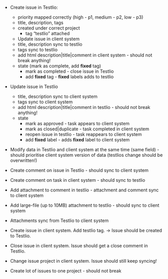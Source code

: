 * Create issue in Testlio:
   * priority mapped correctly (high - p1, medium - p2, low - p3)
   * title, description, tags
   * created under correct project
     * tag “testlio” attached
  * Update issue in client system
   * title, description sync to testlio
   * tags sync to testlio
   * add html description|title|comment in client system - should not break anything! 
   * state (mark as complete, add **fixed** tag)
      * mark as completed - close issue in Testlio
      * add **fixed** tag - **fixed** labels adds to testlio
* Update issue in Testlio
   * title, description sync to client system
   * tags sync to client system
   * add html description|title|comment in testlio - should not break anything! 
   * state
      * mark as approved - task appears to client system
      * mark as closed|duplicate - task completed in client system
      * reopen issue in testlio - task reappears to client system
      * add **fixed** label - adds **fixed** label to client system
* Modify data in Testlio and client system at the same time (same field) - should prioritise client system version of data (testlios change should be overwritten!)

* Create comment on issue in Testlio - should sync to client system
* Create comment on task in client system - should sync to testlio
* Add attachment to comment in testlio - attachment and comment sync to client system
* Add large-file (up to 10MB) attachment to testlio - should sync to client system
* Attachments sync from Testlio to client system



* Create issue in client system. Add testlio tag. -> Issue should be created to Testlio.
* Close issue in client system. Issue should get a close comment in Testlio.
* Change issue project in client system. Issue should still keep syncing!

* Create lot of issues to one project - should not break
